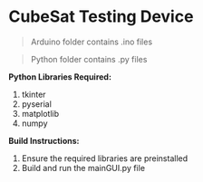 # CubeSat Testing Device

> Arduino folder contains .ino files

> Python folder contains .py files 

**Python Libraries Required:**
1. tkinter
2. pyserial
3. matplotlib
4. numpy

**Build Instructions:**
1. Ensure the required libraries are preinstalled 
2. Build and run the mainGUI.py file
